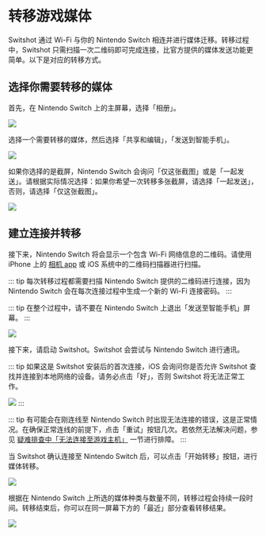 # 转移游戏媒体

Switshot 通过 Wi-Fi 与你的 Nintendo Switch 相连并进行媒体迁移。转移过程中，Switshot 只需扫描一次二维码即可完成连接，比官方提供的媒体发送功能更简单。以下是对应的转移方式。

## 选择你需要转移的媒体

首先，在 Nintendo Switch 上的主屏幕，选择「相册」。

![](https://i.loli.net/2021/09/16/ogJxvRCPr8b2nOD.jpg)

选择一个需要转移的媒体，然后选择「共享和编辑」，「发送到智能手机」。

![](https://i.loli.net/2021/09/16/LtpRsoXQnh1eC7z.jpg)

如果你选择的是截屏，Nintendo Switch 会询问「仅这张截图」或是「一起发送」。请根据实际情况选择：如果你希望一次转移多张截屏，请选择「一起发送」，否则，请选择「仅这张截图」。

![](https://i.loli.net/2021/09/16/4aCVrxtTRIZpBM1.png)

## 建立连接并转移

接下来，Nintendo Switch 将会显示一个包含 Wi-Fi 网络信息的二维码。请使用 iPhone 上的 [相机 app](https://support.apple.com/zh-cn/HT208843) 或 iOS 系统中的二维码扫描器进行扫描。

::: tip
每次转移过程都需要扫描 Nintendo Switch 提供的二维码进行连接，因为 Nintendo Switch 会在每次连接过程中生成一个新的 Wi-Fi 连接密码。
:::

::: tip
在整个过程中，请不要在 Nintendo Switch 上退出「发送至智能手机」屏幕。
:::

![](https://i.loli.net/2021/09/16/lQDj2y1wSVoUkHz.png)

接下来，请启动 Switshot。Switshot 会尝试与 Nintendo Switch 进行通讯。

::: tip
如果这是 Switshot 安装后的首次连接，iOS 会询问你是否允许 Switshot 查找并连接到本地网络的设备。请务必点击「好」，否则 Switshot 将无法正常工作。

![](/images/zh-cn/local-network-alert.png)
:::

::: tip
有可能会在刚连线至 Nintendo Switch 时出现无法连接的错误，这是正常情况。在确保正常连线的前提下，点击「重试」按钮几次。若依然无法解决问题，参见 [疑难排查中「无法连接至游戏主机」](/zh-cn/troubleshooting/cannot-connect-to-switch.md) 一节进行排障。
:::

当 Switshot 确认连接至 Nintendo Switch 后，可以点击「开始转移」按钮，进行媒体转移。

![](/images/zh-cn/connected-screen.png)

根据在 Nintendo Switch 上所选的媒体种类与数量不同，转移过程会持续一段时间。转移结束后，你可以在同一屏幕下方的「最近」部分查看转移结果。

![](/images/zh-cn/transfer-ended.png)